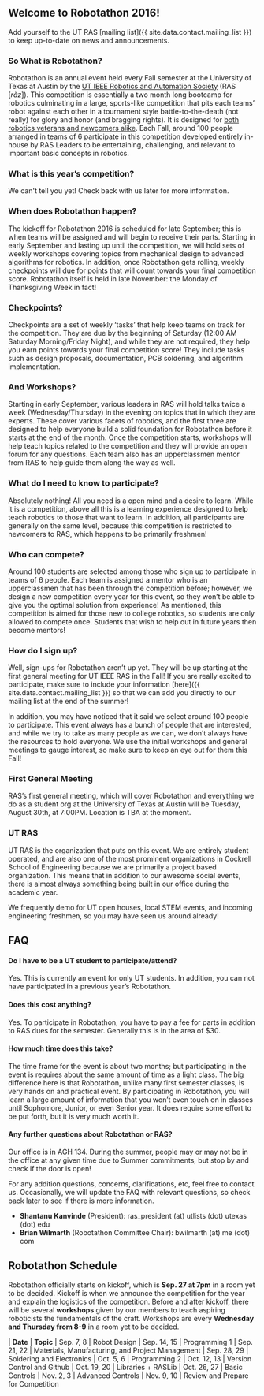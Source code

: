 ## Welcome to Robotathon 2016!

Add yourself to the UT RAS [<span class="bodyLink">mailing list</span>]({{ site.data.contact.mailing_list }}) to keep up-to-date on news and announcements.

### So What is Robotathon?

Robotathon is an annual event held every Fall semester at the University of Texas at Austin by the [<span class="bodyLink">UT IEEE Robotics and Automation Society</span>](robotathon.html#ut-ras) (RAS [_răz_]). This competition is essentially a two month long bootcamp for robotics culminating in a large, sports-like competition that pits each teams’ robot against each other in a tournament style battle-to-the-death (not really) for glory and honor (and bragging rights). It is designed for [<span class="bodyLink">both robotics veterans and newcomers alike</span>](robotathon.html#what-do-i-need-to-know-to-participate). Each Fall, around 100 people arranged in teams of 6 participate in this competition developed entirely in-house by RAS Leaders to be entertaining, challenging, and relevant to important basic concepts in robotics.

### What is this year’s competition?

We can't tell you yet! Check back with us later for more information.

### When does Robotathon happen?

  The kickoff for Robotathon 2016 is scheduled for late September; this is when teams will be assigned and will begin to receive their parts. Starting in early September and lasting up until the competition, we will hold sets of weekly workshops covering topics from mechanical design to advanced algorithms for robotics. In addition, once Robotathon gets rolling, weekly checkpoints will due for points that will count towards your final competition score. Robotathon itself is held in late November: the Monday of Thanksgiving Week in fact!

### Checkpoints?

  Checkpoints are a set of weekly ‘tasks’ that help keep teams on track for the competition. They are due by the beginning of Saturday (12:00 AM Saturday Morning/Friday Night), and while they are not required, they help you earn points towards your final competition score! They include tasks such as design proposals, documentation, PCB soldering, and algorithm implementation.

### And Workshops?

  Starting in early September, various leaders in RAS will hold talks twice a week (Wednesday/Thursday) in the evening on topics that in which they are experts. These cover various facets of robotics, and the first three are designed to help everyone build a solid foundation for Robotathon before it starts at the end of the month. Once the competition starts, workshops will help teach topics related to the competition and they will provide an open forum for any questions. Each team also has an upperclassmen mentor from RAS to help guide them along the way as well.

### What do I need to know to participate?

  Absolutely nothing! All you need is a open mind and a desire to learn. While it is a competition, above all this is a learning experience designed to help teach robotics to those that want to learn. In addition, all participants are generally on the same level, because this competition is restricted to newcomers to RAS, which happens to be primarily freshmen!


### Who can compete?

  Around 100 students are selected among those who sign up to participate in teams of 6 people. Each team is assigned a mentor who is an upperclassmen that has been through the competition before; however, we design a new competition every year for this event, so they won’t be able to give you the optimal solution from experience! As mentioned, this competition is aimed for those new to college robotics, so students are only allowed to compete once. Students that wish to help out in future years then become mentors!


### How do I sign up?

  Well, sign-ups for Robotathon aren’t up yet. They will be up starting at the first general meeting for UT IEEE RAS in the Fall! If you are really excited to participate, make sure to include your information [<span class="bodyLink">here</span>]({{ site.data.contact.mailing_list }}) so that we can add you directly to our mailing list at the end of the summer!

  In addition, you may have noticed that it said we select around 100 people to participate. This event always has a bunch of people that are interested, and while we try to take as many people as we can, we don’t always have the resources to hold everyone. We use the initial workshops and general meetings to gauge interest, so make sure to keep an eye out for them this Fall!

### First General Meeting

  RAS’s first general meeting, which will cover Robotathon and everything we do as a student org at the University of Texas at Austin will be Tuesday, August 30th, at 7:00PM. Location is TBA at the moment.

### UT RAS

  UT RAS is the organization that puts on this event. We are entirely student operated, and are also one of the most prominent organizations in Cockrell School of Engineering because we are primarily a project based organization. This means that in addition to our awesome social events, there is almost always something being built in our office during the academic year.

  We frequently demo for UT open houses, local STEM events, and incoming engineering freshmen, so you may have seen us around already!

## FAQ

#### Do I have to be a UT student to participate/attend?
Yes. This is currently an event for only UT students. In addition, you can not have participated in a previous year’s Robotathon.

#### Does this cost anything?
Yes. To participate in Robotathon, you have to pay a fee for parts in addition to RAS dues for the semester. Generally this is in the area of $30.

#### How much time does this take?
The time frame for the event is about two months; but participating in the event is requires about the same amount of time as a light class. The big difference here is that Robotathon, unlike many first semester classes, is very hands on and practical event. By participating in Robotathon, you will learn a large amount of information that you won’t even touch on in classes until Sophomore, Junior, or even Senior year. It does require some effort to be put forth, but it is very much worth it.


#### Any further questions about Robotathon or RAS?

  Our office is in AGH 134. During the summer, people may or may not be in the office at any given time due to Summer commitments, but stop by and check if the door is open!

  For any addition questions, concerns, clarifications, etc, feel free to contact us. Occasionally, we will update the FAQ with relevant questions, so check back later to see if there is more information.

- **Shantanu Kanvinde** (President): ras_president (at) utlists (dot) utexas (dot) edu
- **Brian Wilmarth** (Robotathon Committee Chair): bwilmarth (at) me (dot) com

## Robotathon Schedule

Robotathon officially starts on kickoff, which is **Sep. 27 at 7pm** in a room yet to be decided.  Kickoff is when we announce the competition for the year and explain the logistics of the competition.  Before and after kickoff, there will be several **workshops** given by our members to teach aspiring roboticists the fundamentals of the craft.  Workshops are every **Wednesday and Thursday from 8-9** in a room yet to be decided.

| **Date**     | **Topic**
| Sep. 7, 8    | Robot Design
| Sep. 14, 15  | Programming 1
| Sep. 21, 22  | Materials, Manufacturing, and Project Management
| Sep. 28, 29  | Soldering and Electronics
| Oct. 5, 6    | Programming 2
| Oct. 12, 13  | Version Control and Github
| Oct. 19, 20  | Libraries + RASLib
| Oct. 26, 27  | Basic Controls
| Nov. 2, 3    | Advanced Controls
| Nov. 9, 10  | Review and Prepare for Competition
